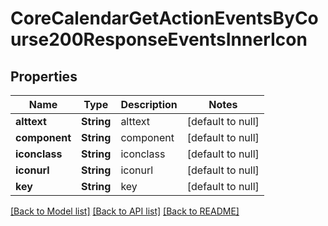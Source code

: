 # CoreCalendarGetActionEventsByCourse200ResponseEventsInnerIcon

## Properties

Name | Type | Description | Notes
------------ | ------------- | ------------- | -------------
**alttext** | **String** | alttext | [default to null]
**component** | **String** | component | [default to null]
**iconclass** | **String** | iconclass | [default to null]
**iconurl** | **String** | iconurl | [default to null]
**key** | **String** | key | [default to null]

[[Back to Model list]](../README.md#documentation-for-models) [[Back to API list]](../README.md#documentation-for-api-endpoints) [[Back to README]](../README.md)


